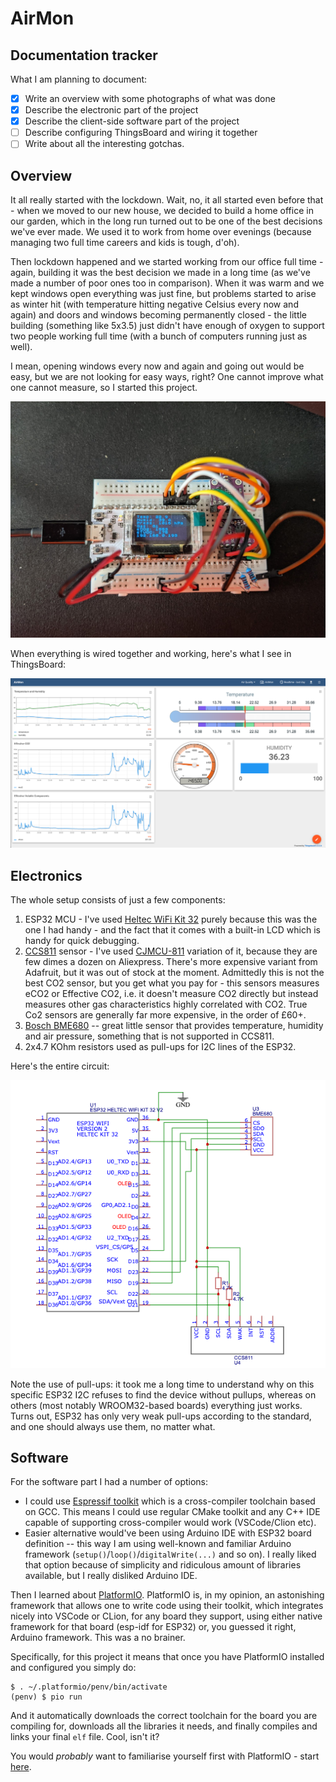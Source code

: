 # AirMon

## Documentation tracker

What I am planning to document:
- [x] Write an overview with some photographs of what was done
- [x] Describe the electronic part of the project
- [x] Describe the client-side software part of the project
- [ ] Describe configuring ThingsBoard and wiring it together
- [ ] Write about all the interesting gotchas.

## Overview

It all really started with the lockdown. Wait, no, it all started even before
that - when we moved to our new house, we decided to build a home office in our
garden, which in the long run turned out to be one of the best decisions we've
ever made. We used it to work from home over evenings (because managing two full
time careers and kids is tough, d'oh).

Then lockdown happened and we started working from our office full time - again,
building it was the best decision we made in a long time (as we've made a number
of poor ones too in comparison). When it was warm and we kept windows open
everything was just fine, but problems started to arise as winter hit (with
temperature hitting negative Celsius every now and again) and doors and windows
becoming permanently closed - the little building (something like 5x3.5) just
didn't have enough of oxygen to support two people working full time (with a
bunch of computers running just as well).

I mean, opening windows every now and again and going out would be easy, but we
are not looking for easy ways, right? One cannot improve what one cannot
measure, so I started this project.

![Breadboard version of this circuit](img/breadboard.jpg "Breadboard with the circuit")

When everything is wired together and working, here's what I see in ThingsBoard:

![Monitoring panel](img/thingsboard.png "Thingsboard monitoring")

## Electronics

The whole setup consists of just a few components:

1. ESP32 MCU - I've used [Heltec WiFi Kit
   32](https://heltec.org/project/wifi-kit-32/) purely because this was the one
   I had handy - and the fact that it comes with a built-in LCD which is handy
   for quick debugging.
2. [CCS811](https://www.sciosense.com/products/environmental-sensors/ccs811-gas-sensor-solution/)
   sensor - I've used [CJMCU-811](https://revspace.nl/CJMCU-811) variation of
   it, because they are  few dimes a dozen on Aliexpress. There's more expensive
   variant from Adafruit, but it was out of stock at the moment. Admittedly this
   is not the best CO2 sensor, but you get what you pay for - this sensors
   measures eCO2 or Effective CO2, i.e. it doesn't measure CO2 directly but
   instead measures other gas characteristics highly correlated with CO2. True
   Co2 sensors are generally far more expensive, in the order of £60+.
3. [Bosch
   BME680](https://www.bosch-sensortec.com/products/environmental-sensors/gas-sensors-bme680/)
   --  great little sensor that provides temperature, humidity and air pressure,
   something that is not supported in CCS811.
4. 2x4.7 KOhm resistors used as pull-ups for I2C lines of the ESP32.
   
Here's the entire circuit:

![Circuit](img/schema.png)

Note the use of pull-ups: it took me a long time to understand why on this
specific ESP32 I2C refuses to find the device without pullups, whereas on others
(most notably WROOM32-based boards) everything just works. Turns out, ESP32 has
only very weak pull-ups according to the standard, and one should always use
them, no matter what. 

## Software

For the software part I had a number of options:
- I could use [Espressif
  toolkit](https://www.espressif.com/en/products/software/esp-sdk/overview)
  which is a cross-compiler toolchain based on GCC. This means I could use
  regular CMake toolkit and any C++ IDE capable of supporting cross-compiler
  would work (VSCode/Clion etc).
- Easier alternative would've been using Arduino IDE with ESP32 board definition
  -- this way I am using well-known and familiar Arduino framework
  (`setup()`/`loop()`/`digitalWrite(...)` and so on). I really liked that
  option because of simplicity and ridiculous amount of libraries available,
  but I really disliked Arduino IDE.

Then I learned about [PlatformIO](https://platformio.org/). PlatformIO is, in my
opinion, an astonishing framework that allows one to write code using their
toolkit, which integrates nicely into VSCode or CLion, for any board they
support, using either native framework for that board (esp-idf for ESP32) or,
you guessed it right, Arduino framework. This was a no brainer.

Specifically, for this project it means that once you have PlatformIO installed
and configured you simply do:

```
$ . ~/.platformio/penv/bin/activate
(penv) $ pio run 
```

And it automatically downloads the correct toolchain for the board you are
compiling for, downloads all the libraries it needs, and finally compiles and
links your final `elf` file. Cool, isn't it?

You would _probably_ want to familiarise yourself first with PlatformIO - start [here](https://docs.platformio.org/en/latest/what-is-platformio.html).
